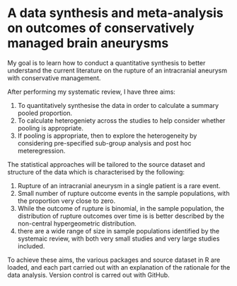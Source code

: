 # A data synthesis and meta-analysis on outcomes of conservatively managed brain aneurysms

My goal is to learn how to conduct a quantitative synthesis to better understand the current literature on the rupture of an intracranial aneurysm with conservative management. 

After performing my systematic review, I have three aims:

1. To quantitatively synthesise the data in order to calculate a summary pooled proportion.
2. To calculate heterogeniety across the studies to help consider whether pooling is appropriate. 
3. If pooling is appropriate, then to explore the heterogeneity by considering pre-specified sub-group analysis and post hoc meteregression. 

The statistical approaches will be tailored to the source dataset and structure of the data which is characterised by the following:

1. Rupture of an intracranial aneurysm in a single patient is a rare event.
2. Small number of rupture outcome events in the sample populations, with the proportion very close to zero.
3. While the outcome of rupture is binomial, in the sample population, the distribution of rupture outcomes over time is is better described by the non-central hypergeometric distribution.
4. there are a wide range of size in sample populations identified by the systemaic review, with both very small studies and very large studies included.

To achieve these aims, the various packages and source dataset in R are loaded, and each part carried out with an explanation of the rationale for the data analysis. Version control is carred out with GitHub. 